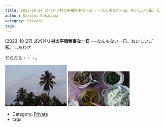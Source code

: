 ```yaml
---
title: 2023-10-27 ズパドリ村の平穏無事な一日 ---なんもない一日。おいしいご飯。しあわせ
author: Satoshi Nakagawa
category: Private
tags: 
---
```


[2023-10-27] **ズパドリ村の平穏無事な一日**  ---なんもない一日。おいしいご飯。しあわせ

 だらだら・・・。

<a href="/pict/2023-10-27-palm.jpg">
<img src="/pict/2023-10-27-palm.jpg" alt="" width="200"/></a>

<a href="/pict/2023-10-27-lunch.jpg">
<img src="/pict/2023-10-27-lunch.jpg" alt="" width="200"/></a>

- Category: [Private](https://merapano.github.io/categories.html#Private)
- tags: 
